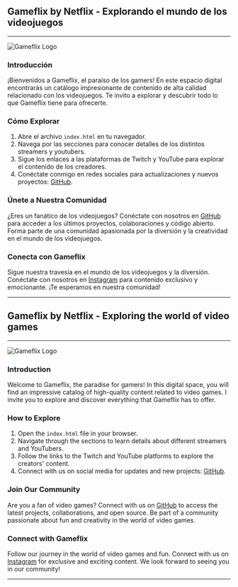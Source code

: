## Gameflix by Netflix - Explorando el mundo de los videojuegos

---

![Gameflix Logo](https://wallpaperaccess.com/full/6075689.png)

### Introducción

¡Bienvenidos a Gameflix, el paraíso de los gamers! En este espacio digital encontrarás un catálogo impresionante de contenido de alta calidad relacionado con los videojuegos. Te invito a explorar y descubrir todo lo que Gameflix tiene para ofrecerte.

### Cómo Explorar

1. Abre el archivo `index.html` en tu navegador.
2. Navega por las secciones para conocer detalles de los distintos streamers y youtubers.
3. Sigue los enlaces a las plataformas de Twitch y YouTube para explorar el contenido de los creadores.
4. Conéctate conmigo en redes sociales para actualizaciones y nuevos proyectos: [GitHub](https://github.com/mario-conf/).

### Únete a Nuestra Comunidad

¿Eres un fanático de los videojuegos? Conéctate con nosotros en [GitHub](https://github.com/Gameflix) para acceder a los últimos proyectos, colaboraciones y código abierto. Forma parte de una comunidad apasionada por la diversión y la creatividad en el mundo de los videojuegos.

### Conecta con Gameflix

Sigue nuestra travesía en el mundo de los videojuegos y la diversión. Conéctate con nosotros en [Instagram](https://www.instagram.com/mario.conf/) para contenido exclusivo y emocionante. ¡Te esperamos en nuestra comunidad!

---

## Gameflix by Netflix - Exploring the world of video games

---

![Gameflix Logo](https://wallpaperaccess.com/full/6075689.png)

### Introduction

Welcome to Gameflix, the paradise for gamers! In this digital space, you will find an impressive catalog of high-quality content related to video games. I invite you to explore and discover everything that Gameflix has to offer.

### How to Explore

1. Open the `index.html` file in your browser.
2. Navigate through the sections to learn details about different streamers and YouTubers.
3. Follow the links to the Twitch and YouTube platforms to explore the creators' content.
4. Connect with us on social media for updates and new projects: [GitHub](https://github.com/mario-conf/).

### Join Our Community

Are you a fan of video games? Connect with us on [GitHub](https://github.com/Gameflix) to access the latest projects, collaborations, and open source. Be part of a community passionate about fun and creativity in the world of video games.

### Connect with Gameflix

Follow our journey in the world of video games and fun. Connect with us on [Instagram](https://www.instagram.com/mario.conf/) for exclusive and exciting content. We look forward to seeing you in our community!

---
